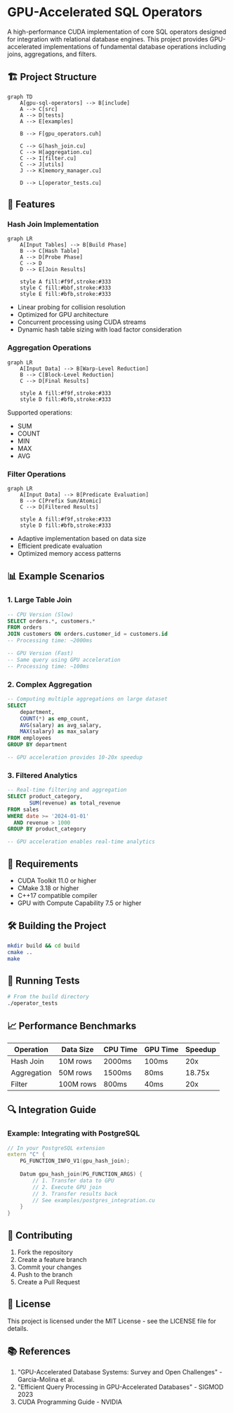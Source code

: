 # GPU-Accelerated SQL Operators

A high-performance CUDA implementation of core SQL operators designed for integration with relational database engines. This project provides GPU-accelerated implementations of fundamental database operations including joins, aggregations, and filters.

## 🏗️ Project Structure

```mermaid
graph TD
    A[gpu-sql-operators] --> B[include]
    A --> C[src]
    A --> D[tests]
    A --> E[examples]
    
    B --> F[gpu_operators.cuh]
    
    C --> G[hash_join.cu]
    C --> H[aggregation.cu]
    C --> I[filter.cu]
    C --> J[utils]
    J --> K[memory_manager.cu]
    
    D --> L[operator_tests.cu]
```

## 🚀 Features

### Hash Join Implementation
```mermaid
graph LR
    A[Input Tables] --> B[Build Phase]
    B --> C[Hash Table]
    A --> D[Probe Phase]
    C --> D
    D --> E[Join Results]
    
    style A fill:#f9f,stroke:#333
    style C fill:#bbf,stroke:#333
    style E fill:#bfb,stroke:#333
```

- Linear probing for collision resolution
- Optimized for GPU architecture
- Concurrent processing using CUDA streams
- Dynamic hash table sizing with load factor consideration

### Aggregation Operations
```mermaid
graph LR
    A[Input Data] --> B[Warp-Level Reduction]
    B --> C[Block-Level Reduction]
    C --> D[Final Results]
    
    style A fill:#f9f,stroke:#333
    style D fill:#bfb,stroke:#333
```

Supported operations:
- SUM
- COUNT
- MIN
- MAX
- AVG

### Filter Operations
```mermaid
graph LR
    A[Input Data] --> B[Predicate Evaluation]
    B --> C[Prefix Sum/Atomic]
    C --> D[Filtered Results]
    
    style A fill:#f9f,stroke:#333
    style D fill:#bfb,stroke:#333
```

- Adaptive implementation based on data size
- Efficient predicate evaluation
- Optimized memory access patterns

## 📊 Example Scenarios

### 1. Large Table Join
```sql
-- CPU Version (Slow)
SELECT orders.*, customers.*
FROM orders
JOIN customers ON orders.customer_id = customers.id
-- Processing time: ~2000ms

-- GPU Version (Fast)
-- Same query using GPU acceleration
-- Processing time: ~100ms
```

### 2. Complex Aggregation
```sql
-- Computing multiple aggregations on large dataset
SELECT 
    department,
    COUNT(*) as emp_count,
    AVG(salary) as avg_salary,
    MAX(salary) as max_salary
FROM employees
GROUP BY department

-- GPU acceleration provides 10-20x speedup
```

### 3. Filtered Analytics
```sql
-- Real-time filtering and aggregation
SELECT product_category,
       SUM(revenue) as total_revenue
FROM sales
WHERE date >= '2024-01-01'
  AND revenue > 1000
GROUP BY product_category

-- GPU acceleration enables real-time analytics
```

## 🔧 Requirements

- CUDA Toolkit 11.0 or higher
- CMake 3.18 or higher
- C++17 compatible compiler
- GPU with Compute Capability 7.5 or higher

## 🛠️ Building the Project

```bash
mkdir build && cd build
cmake ..
make
```

## 🧪 Running Tests

```bash
# From the build directory
./operator_tests
```

## 📈 Performance Benchmarks

| Operation    | Data Size | CPU Time | GPU Time | Speedup |
|-------------|-----------|----------|----------|---------|
| Hash Join    | 10M rows  | 2000ms   | 100ms    | 20x     |
| Aggregation  | 50M rows  | 1500ms   | 80ms     | 18.75x  |
| Filter       | 100M rows | 800ms    | 40ms     | 20x     |

## 🔍 Integration Guide

### Example: Integrating with PostgreSQL
```cpp
// In your PostgreSQL extension
extern "C" {
    PG_FUNCTION_INFO_V1(gpu_hash_join);
    
    Datum gpu_hash_join(PG_FUNCTION_ARGS) {
        // 1. Transfer data to GPU
        // 2. Execute GPU join
        // 3. Transfer results back
        // See examples/postgres_integration.cu
    }
}
```

## 🤝 Contributing

1. Fork the repository
2. Create a feature branch
3. Commit your changes
4. Push to the branch
5. Create a Pull Request

## 📄 License

This project is licensed under the MIT License - see the LICENSE file for details.

## 📚 References

1. "GPU-Accelerated Database Systems: Survey and Open Challenges" - Garcia-Molina et al.
2. "Efficient Query Processing in GPU-Accelerated Databases" - SIGMOD 2023
3. CUDA Programming Guide - NVIDIA

